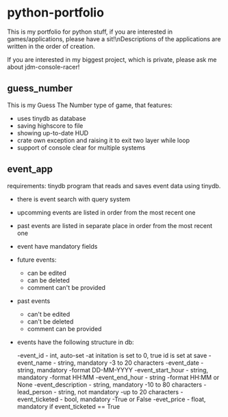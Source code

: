 # python-portfolio
This is my portfolio for python stuff, if you are interested in games/applications, please have a sit!\nDescriptions of the applications are written in the order of creation.

If you are interested in my biggest project, which is private, please ask me about jdm-console-racer!

## guess_number
This is my Guess The Number type of game, that features:
* uses tinydb as database
* saving highscore to file
* showing up-to-date HUD
* crate own exception and raising it to exit two layer while loop
* support of console clear for multiple systems

## event_app
requirements: tinydb
program that reads and saves event data using tinydb.
* there is event search with query system
* upcomming events are listed in order from the most recent one 
* past events are listed in separate place in order from the most recent one
* event have mandatory fields
* future events:
  * can be edited
  * can be deleted
  * comment can't be provided
* past events
  * can't be edited
  * can't be deleted
  * comment can be provided
* events have the following structure in db:

  
    -event_id - int, auto-set
        -at initation is set to 0, true id is set at save
    -event_name - string, mandatory
        -3 to 20 characters
    -event_date - string, mandatory
        -format DD-MM-YYYY
    -event_start_hour - string, mandatory
        -format HH:MM
    -event_end_hour - string
        -format HH:MM or None
    -event_description - string, mandatory
        -10 to 80 characters
    -lead_person - string, not mandatory
        -up to 20 characters
    -event_ticketed - bool, mandatory
        -True or False
    -evet_price - float, mandatory if event_ticketed == True
